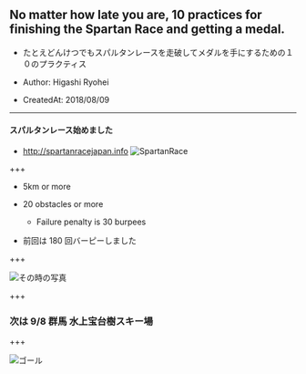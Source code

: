 ## No matter how late you are, 10 practices for finishing the Spartan Race and getting a medal.

* たとえどんけつでもスパルタンレースを走破してメダルを手にするための１０のプラクティス

* Author: Higashi Ryohei
* CreatedAt: 2018/08/09

---

#### スパルタンレース始めました

* http://spartanracejapan.info
![SpartanRace](https://fitness.reebok.jp/wp-content/uploads/2018/04/01-6.jpg)

+++

* 5km or more
* 20 obstacles or more
    * Failure penalty is 30 burpees

* 前回は 180 回バーピーしました

+++

![その時の写真](https://scontent-nrt1-1.xx.fbcdn.net/v/t1.0-9/33706092_1806368232780085_6544065678335279104_n.jpg?_nc_cat=0&oh=dabb61446cd154329b964009b1191904&oe=5BEBC599)

+++

### 次は 9/8 群馬 水上宝台樹スキー場

+++

![ゴール](https://scontent-nrt1-1.xx.fbcdn.net/v/t1.0-9/33490046_1806368569446718_1801175422696685568_n.jpg?_nc_cat=0&oh=6a95f17068c3d335de3b8a1ce01cf2e8&oe=5BA112D3)
